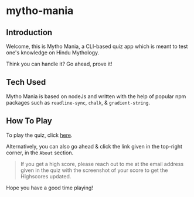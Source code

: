 # mytho-mania

## Introduction

Welcome, this is Mytho Mania, a CLI-based quiz app which is meant to test one's knowledge on Hindu Mythology.

Think you can handle it? Go ahead, prove it!

## Tech Used

Mytho Mania is based on nodeJs and written with the help of popular npm packages such as `readline-sync`, `chalk`, & `gradient-string`.

## How To Play

To play the quiz, click [here](https://replit.com/@ShiviPro/Mytho-Mania?embed=1&output=1).

Alternatively, you can also go ahead & click the link given in the top-right corner, in the `About` section.

> If you get a high score, please reach out to me at the email address given in the quiz with the screenshot of your score to get the Highscores updated.

Hope you have a good time playing!
